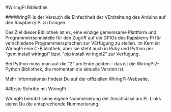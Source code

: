 <!--
---
name: WiringPi Anschlussbelegung
description: WiringPi Bibliothek
pincount: 40
pin:
  '3':
    name: WiringPi 8
  '5':
    name: WiringPi 9
  '7':
    name: WiringPi 7
  '8':
    name: WiringPi 15
  '10':
    name: WiringPi 16
  '11':
    name: WiringPi 0
  '12':
    name: WiringPi 1
  '13':
    name: WiringPi 2
  '15':
    name: WiringPi 3
  '16':
    name: WiringPi 4
  '18':
    name: WiringPi 5
  '19':
    name: WiringPi 12
  '21':
    name: WiringPi 13
  '22':
    name: WiringPi 6
  '23':
    name: WiringPi 14
  '24':
    name: WiringPi 10
  '26':
    name: WiringPi 11
  '29':
    name: WiringPi 21
  '31':
    name: WiringPi 22
  '32':
    name: WiringPi 26
  '33':
    name: WiringPi 23
  '35':
    name: WiringPi 24
  '36':
    name: WiringPi 27
  '37':
    name: WiringPi 25
  '38':
    name: WiringPi 28
  '40':
    name: WiringPi 29
-->
#WiringPi Bibliothek

###WiringPi is der Versuch die Einfachheit der VErdrahtung des Arduino auf den Raspberry Pi zu bringen.

Das Ziel dieser Bibliothek ist es, eine einzige gemeinsame Plattform und Programmierschnistelle für den Zugriff auf die
GPIOs des Rapsberry Pi für verschiedene Programmiersprachen zur VErfügung zu stellen.
Im Kern ist WiringPi eine C-Bibliothek, aber sie steht auch in Ruby und Python per "gem install wiringpi" bzw. "pip install wiringpi2" zur Verfügung.

Bei Python muss man auf die "2" am Ende achten - das ist die WiringPi2-Python Bibliothek, die momentan die aktuelle Version ist.

Mehr Informationen findest Du auf der offiziellen WiringPi-Webseite.

##Erste Schritte mit WiringPi

WiringPi benutzt seine eigene Nummerierung der Anschlüsse am Pi. Links siehst Du die entsprechende Nummerierung.
